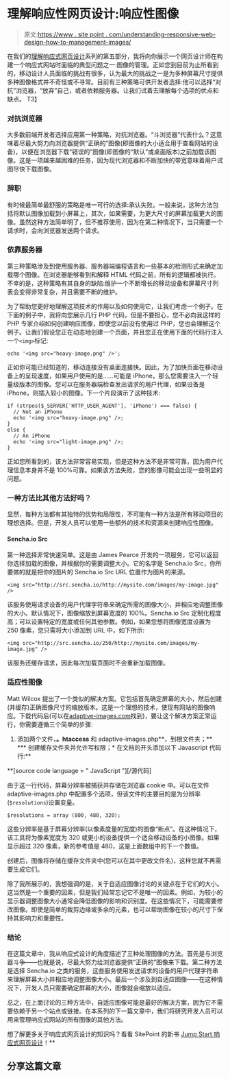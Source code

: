 # 理解响应性网页设计:响应性图像

> 原文:[https://www . site point . com/understanding-responsive-web-design-how-to-management-images/](https://www.sitepoint.com/understanding-responsive-web-design-how-to-manage-images/)

在我们的[理解响应式网页设计](https://www.sitepoint.com/series/understanding-responsive-web-design/ "Understanding Responsive Web Design")系列的第五部分，我将向你展示一个网页设计师在构建一个响应式网站时面临的典型问题之一:图像的管理。正如您到目前为止所看到的，移动设计人员面临的挑战有很多，认为最大的挑战之一是为多种屏幕尺寸提供多种图像格式并不奇怪或不寻常。目前有三种策略可供开发者选择:他可以选择“对抗”浏览器，“放弃”自己，或者依赖服务器。让我们试着去理解每个选项的优点和缺点。
T3】

### 对抗浏览器

大多数前端开发者选择应用第一种策略，对抗浏览器。“斗浏览器”代表什么？这意味着尽最大努力向浏览器提供“正确的”图像(即图像的大小适合用于查看网站的设备)，以便在浏览器下载“错误的”图像(即图像的“默认”或桌面版本)之前加载该图像。这是一项越来越困难的任务，因为现代浏览器和不断加快的带宽意味着用户试图尽快下载图像。

### 辞职

有时候最简单最舒服的策略是唯一可行的选择:承认失败。一般来说，这种方法包括将默认图像加载到小屏幕上，其次，如果需要，为更大尺寸的屏幕加载更大的图像。虽然这种方法简单明了，但不推荐使用，因为在第二种情况下，当只需要一个请求时，会向浏览器发送两个请求。

### 依靠服务器

第三种策略涉及到使用服务器、服务器端编程语言和一些基本的检测形式来确定加载哪个图像。在浏览器能够看到和解释 HTML 代码之前，所有的逻辑都被执行。不幸的是，这种策略有其自身的缺陷:维护一个不断增长的移动设备和屏幕尺寸列表会变得非常复杂，并且需要不断的维护。

为了帮助您更好地理解这项技术的作用以及如何使用它，让我们考虑一个例子。在下面的例子中，我将向您展示几行 PHP 代码，但是不要担心，您不必向我这样的 PHP 专家介绍如何创建响应图像，即使您以前没有使用过 PHP，您也会理解这个例子。让我们假设您正在动态地创建一个页面，并且您正在使用下面的代码行注入一个`<img>`标记:

```
echo '<img src="heavy-image.png" />';
```

正如你可能已经知道的，移动连接没有桌面连接快。因此，为了加快页面在移动设备上的呈现速度，如果用户使用的是……可能是 iPhone，那么您需要注入一个轻量级版本的图像。您可以在服务器端检查发出请求的用户代理，如果设备是 iPhone，则插入较小的图像。下一个片段演示了这种技术:

```
if (strpos($_SERVER['HTTP_USER_AGENT'], 'iPhone') === false) {
  // Not an iPhone
  echo '<img src="heavy-image.png" />;
}
else {
  // An iPhone
  echo '<img src="light-image.png" />;
}
```

正如您所看到的，该方法非常容易实现，但是这种方法不是非常可靠，因为用户代理信息本身并不是 100%可靠。如果该方法失败，您的影像可能会出现一些明显的问题。

### 一种方法比其他方法好吗？

显然，每种方法都有其独特的优势和局限性，不可能有一种方法是所有移动项目的理想选择。但是，开发人员可以使用一些额外的技术和资源来创建响应性图像。

#### Sencha.io Src

第一种选择非常快速简单。这是由 James Pearce 开发的一项服务，它可以返回你选择加载的图像，并根据你的需要调整大小。它的名字是 Sencha.io Src，你所要做的就是把你的图片的 Sencha.io Src URL 位置作为图片的来源。

```
<img src="http://src.sencha.io/http://mysite.com/images/my-image.jpg" />
```

该服务使用请求设备的用户代理字符串来确定所需的图像大小，并相应地调整图像的大小。默认情况下，图像缩放到屏幕宽度的 100%。Sencha.io Src 定制化程度高；可以设置特定的宽度或任何其他参数。例如，如果您想将图像宽度设置为 250 像素，您只需将大小添加到 URL 中，如下所示:

```
<img src="http://src.sencha.io/250/http://mysite.com/images/my-image.jpg" />
```

该服务还缓存请求，因此每次加载页面时不会重新加载图像。

### 适应性图像

Matt Wilcox 提出了一个类似的解决方案。它包括首先确定屏幕的大小，然后创建(并缓存)正确图像尺寸的缩放版本。这是一个理想的技术，使现有网站的图像响应。下载代码后(可以在[adaptive-images.com](http://adaptive-images.com/)找到)，要让这个解决方案正常运行，你需要遵循三个简单的步骤:

1.  添加两个文件，**。htaccess** 和 adaptive-images.php**，到根文件夹；**
***   创建缓存文件夹并允许写权限；*   在文档的开头添加以下 Javascript 代码行:**

 **[source code language = " JavaScript "][/源代码]

由于这一行代码，屏幕分辨率被捕获并存储在浏览器 cookie 中。可以在文件 adaptive-images.php 中配置多个选项，但该文件的主要目的是为分辨率(`$resolutions`)设置变量。

```
$resolutions = array (800, 480, 320);
```

这些分辨率是基于屏幕分辨率(以像素度量的宽度)的图像“断点”。在这种情况下，该工具将为像素宽度为 320 或更小的设备提供一个适合移动设备的小图像。如果显示超过 320 像素，新的参考值是 480，这是上面数组中的下一个数值。

创建后，图像将存储在缓存文件夹中(您可以在其中更改文件名)，这样您就不再需要生成它们。

除了我所展示的，我想强调的是，关于自适应图像讨论的关键点在于它们的大小。这当然是一个重要的因素，但是我们经常忘记它不是唯一的因素。例如，为较小的显示器调整图像大小通常会降低图像的影响和识别度。在这些情况下，可能需要修改图像。即使是简单的裁剪边缘或多余的元素，也可以帮助图像在较小的尺寸下保持其影响力和重要性。

### 结论

在这篇文章中，我从响应式设计的角度描述了三种处理图像的方法。首先是与浏览器斗争——也就是说，尽最大努力给浏览器提供“正确的”图像来下载。第二种方法是选择 Sencha.io 之类的服务，这些服务使用发送请求的设备的用户代理字符串来理解屏幕大小并相应地调整图像大小。最后一个涉及到自适应图像——在这种情况下，开发人员只需要确定屏幕的大小，图像就会缩放以适应。

总之，在上面讨论的三种方法中，自适应图像可能是最好的解决方案，因为它不需要依赖于另一个站点或链接。在本系列的下一篇文章中，我们将研究开发人员可以用来管理响应式网站的所有图像的其他方法。

想了解更多关于响应式网页设计的知识吗？看看 SitePoint 的新书 [Jump Start 响应式网页设计](https://www.sitepoint.com/books/responsive1/)！** 

## **分享这篇文章**